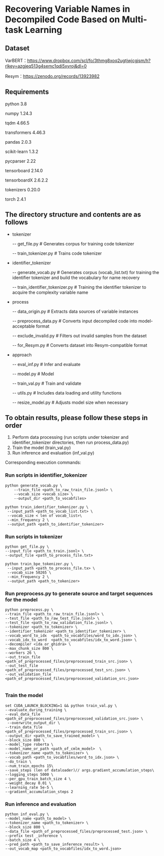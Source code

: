 # Recovering Variable Names in Decompiled Code Based on Multi-task Learning

## Dataset

VarBERT：https://www.dropbox.com/scl/fo/3thmg8xoq2ugtjwjcgjsm/h?rlkey=azgjeq513g4semc1qdi5xyroj&dl=0

Resym：https://zenodo.org/records/13923982

## Requirements

python                   3.8

numpy                   1.24.3

tqdm                    4.66.5

transformers            4.46.3

pandas                  2.0.3

scikit-learn            1.3.2

pycparser               2.22

tensorboard             2.14.0

tensorboardX            2.6.2.2

tokenizers              0.20.0

torch                   2.4.1



## The directory structure and contents  are as follows

- tokenizer

  -- get_file.py # Generates corpus for training code tokenizer

  -- train_tokenizer.py # Trains code tokenizer



- identifier_tokenizer
  
  -- generate_vocab.py # Generates corpus (vocab_list.txt) for training the identifier tokenizer and build the vocabulary for name recovery
  
  -- train_identifier_tokenizer.py # Training the identifier tokenizer to acquire the complexity variable name 



- process
  
  -- data_origin.py # Extracts data sources of variable instances
  
  -- preprocess_data.py # Converts input decompiled code into model-acceptable format
  
  -- exclude_invalid.py # Filters out invalid samples from the dataset
  
  -- for_Resym.py # Converts dataset into Resym-compatible format



- approach
  
  -- eval_inf.py # Infer and evaluate
  
  -- model.py # Model 
  
  -- train_val.py # Train and validate
  
  -- utils.py # Includes data loading and utility functions
  
  -- resize_model.py # Adjusts model size when necessary



## To obtain results, please follow these steps in order

1. Perform data processing (run scripts under tokenizer and identifier_tokenizer directories, then run process_data.py)
2. Train the model (train_val.py)
3. Run inference and evaluation (inf_val.py)

Corresponding execution commands:

### Run scripts in identifier_tokenizer

```
python generate_vocab.py \
    --train_file <path_to_raw_train_file.jsonl> \
    --vocab_size <vocab_size> \
    --output_dir <path_to_vocabfiles> 
```



```
python train_identifier_tokenizer.py \
 --input_path <path_to_vocab_list.txt> \
 --vocab_size < len of vocab_list>\
 --min_frequency 2 \
 --output_path <path_to_identifier_tokenizer>
```



### Run scripts in tokenizer

```
python get_file.py \
--input_file <path_to_train.jsonl> \
--output_file <path_to_process_file.txt> 
```

```
python train_bpe_tokenizer.py \
 --input_path <path_to_process_file.tx> \
 --vocab_size 50265 \
 --min_frequency 2 \
 --output_path <path_to_tokenizer>
```



### Run preprocess.py to generate source and target sequences for the model

```
python preprocess.py \
--train_file <path_to_raw_train_file.jsonl> \
--test_file <path_to_raw_test_file.jsonl> \
--test_file <path_to_raw_validation_file.jsonl> \
--tokenizer <path_to_tokenizer> \
--identifier_tokenizer <path_to_identifier_tokenizer> \
--vocab_word_to_idx  <path_to_vocabfiles/word_to_idx.json> \
--vocab_idx_to_word  <path_to_vocabfiles/idx_to_word.json> \
--decompiler <ida_or_ghidra> \
--max_chunk_size 800 \
--workers 26 \
--out_train_file <path_of_preprocessed_files/preprocessed_train_src.json> \
--out_test_file <path_of_preprocessed_files/preprocessed_test_src.json> \
--out_validation_file <path_of_preprocessed_files/preprocessed_validation_src.json>


```



### Train the model

```
set CUDA_LAUNCH_BLOCKING=1 && python train_val.py \
--evaluate_during_training \
--eval_data_file <path_of_preprocessed_files/preprocessed_validation_src.json> \
 --overwrite_output_dir \
--train_data_file <path_of_preprocessed_files/preprocessed_train_src.json> \
--output_dir <path_to_save_trained_model> \
--block_size 800 \
--model_type roberta \
--model_name_or_path <path_of_cmlm_model>  \
--tokenizer_name <path_to_tokenizer> \
--vocab_path <path_to_vocabfiles/word_to_idx.json> \
--do_train \
--num_train_epochs 15\
--save_steps (len of dataloader)// args.gradient_accumulation_steps\
--logging_steps 5000 \
--per_gpu_train_batch_size 4 \
--weight_decay 0.01 \
--learning_rate 5e-5 \
--gradient_accumulation_steps 2
```



### Run inference and evaluation

```
python inf_eval.py \
--model_name <path_to_model> \
--tokenizer_name <path_to_tokenizer> \
--block_size 800 \
--data_file <path_of_preprocessed_files/preprocessed_test.json> \
--prefix test _inference \
--batch_size 4 \
--pred_path <path_to_save_inference_result> \
--out_vocab_map <path_to_vocabfiles/idx_to_word.json>
```

